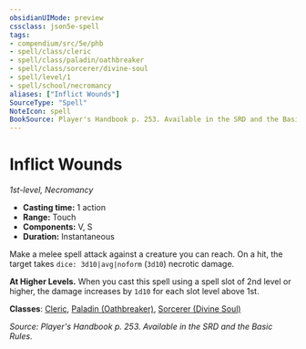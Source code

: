 ```yaml
---
obsidianUIMode: preview
cssclass: json5e-spell
tags:
- compendium/src/5e/phb
- spell/class/cleric
- spell/class/paladin/oathbreaker
- spell/class/sorcerer/divine-soul
- spell/level/1
- spell/school/necromancy
aliases: ["Inflict Wounds"]
SourceType: "Spell"
NoteIcon: spell
BookSource: Player's Handbook p. 253. Available in the SRD and the Basic Rules.
---
```

# Inflict Wounds
*1st-level, Necromancy*  

- **Casting time:** 1 action
- **Range:** Touch
- **Components:** V, S
- **Duration:** Instantaneous

Make a melee spell attack against a creature you can reach. On a hit, the target takes `dice: 3d10|avg|noform` (`3d10`) necrotic damage.

**At Higher Levels.** When you cast this spell using a spell slot of 2nd level or higher, the damage increases by `1d10` for each slot level above 1st.

**Classes**: [Cleric](/3-Mechanics/CLI/classes/cleric.md), [Paladin (Oathbreaker)](/3-Mechanics/CLI/classes/paladin-oathbreaker.md), [Sorcerer (Divine Soul)](/3-Mechanics/CLI/classes/sorcerer-divine-soul-xge.md)

*Source: Player's Handbook p. 253. Available in the SRD and the Basic Rules.*